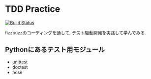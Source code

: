 TDD Practice
===
[![Build Status](https://travis-ci.org/dulkappa/tdd_practice.svg?branch=master)](https://travis-ci.org/dulkappa/tdd_practice)

fizzbuzzのコーディングを通して, テスト駆動開発を実践して学んでみる.

Pythonにあるテスト用モジュール
---
- unittest
- doctest
- nose
